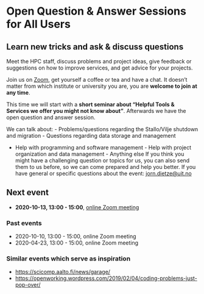 # Open Question & Answer Sessions for All Users

## Learn new tricks and ask & discuss questions

Meet the HPC staff, discuss problems and project ideas, give feedback or
suggestions on how to improve services, and get advice for your
projects.

Join us on [Zoom](https://uit.zoom.us/j/65284253551), get yourself a
coffee or tea and have a chat. It doesn’t matter from which institute or
university you are, you are **welcome to join at any time**.

This time we will start with a **short seminar about “Helpful Tools &
Services we offer you might not know about”**. Afterwards we have the
open question and answer session.

We can talk about: - Problems/questions regarding the Stallo/Vilje
shutdown and migration - Questions regarding data storage and management
- Help with programming and software management - Help with project
organization and data management - Anything else If you think you might
have a challenging question or topics for us, you can also send them to
us before, so we can come prepared and help you better. If you have
general or specific questions about the event: <jorn.dietze@uit.no>

## Next event

-   **2020-10-13, 13:00 - 15:00**, [online Zoom meeting](https://uit.zoom.us/j/65284253551)

### Past events

-   2020-10-10, 13:00 - 15:00, online Zoom meeting
-   2020-04-23, 13:00 - 15:00, online Zoom meeting

### Similar events which serve as inspiration

-   <https://scicomp.aalto.fi/news/garage/>
-   <https://openworking.wordpress.com/2019/02/04/coding-problems-just-pop-over/>
